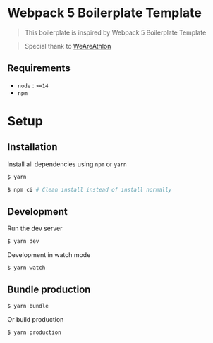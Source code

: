 # Webpack 5 Boilerplate Template

> This boilerplate is inspired by Webpack 5 Boilerplate Template

> Special thank to [WeAreAthlon](https://github.com/WeAreAthlon/frontend-webpack-boilerplate)

## Requirements

* `node` : `>=14`
* `npm`

# Setup

## Installation
Install all dependencies using `npm` or `yarn` 

```sh 
$ yarn
```

```sh
$ npm ci # Clean install instead of install normally
```

## Development

Run the dev server
```sh
$ yarn dev
```

Development in watch mode
```sh
$ yarn watch
```

## Bundle production
```sh
$ yarn bundle
```

Or build production
```sh
$ yarn production
```
